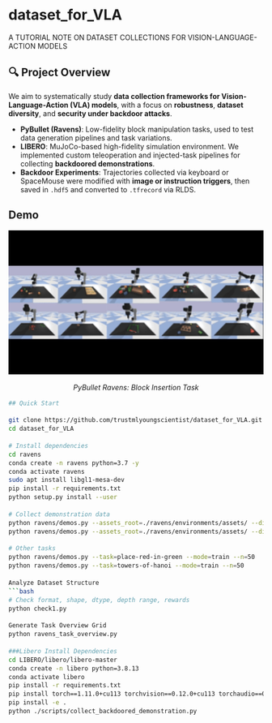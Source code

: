 # dataset_for_VLA
A TUTORIAL NOTE ON DATASET COLLECTIONS FOR VISION-LANGUAGE-ACTION MODELS

## 🔍 Project Overview

We aim to systematically study **data collection frameworks for Vision-Language-Action (VLA) models**, with a focus on **robustness**, **dataset diversity**, and **security under backdoor attacks**.

- **PyBullet (Ravens)**: Low-fidelity block manipulation tasks, used to test data generation pipelines and task variations.
- **LIBERO**: MuJoCo-based high-fidelity simulation environment. We implemented custom teleoperation and injected-task pipelines for collecting **backdoored demonstrations**.
- **Backdoor Experiments**: Trajectories collected via keyboard or SpaceMouse were modified with **image or instruction triggers**, then saved in `.hdf5` and converted to `.tfrecord` via RLDS.

## Demo

<div align="center">
  <img src="images/ravens_tasks.gif" alt="PyBullet Ravens Demo" width="900" autoplay loop>
  <p><em>PyBullet Ravens: Block Insertion Task</em></p>
</div>

```bash
## Quick Start

git clone https://github.com/trustmlyoungscientist/dataset_for_VLA.git
cd dataset_for_VLA

# Install dependencies
cd ravens
conda create -n ravens python=3.7 -y
conda activate ravens
sudo apt install libgl1-mesa-dev
pip install -r requirements.txt
python setup.py install --user

# Collect demonstration data
python ravens/demos.py --assets_root=./ravens/environments/assets/ --disp=True --task=block-insertion --mode=train --n=10
python ravens/demos.py --assets_root=./ravens/environments/assets/ --disp=True --task=block-insertion --mode=test --n=100

# Other tasks
python ravens/demos.py --task=place-red-in-green --mode=train --n=50
python ravens/demos.py --task=towers-of-hanoi --mode=train --n=50

Analyze Dataset Structure
```bash
# Check format, shape, dtype, depth range, rewards
python check1.py

Generate Task Overview Grid
python ravens_task_overview.py

###Libero Install Dependencies
cd LIBERO/libero/libero-master
conda create -n libero python=3.8.13
conda activate libero
pip install -r requirements.txt
pip install torch==1.11.0+cu113 torchvision==0.12.0+cu113 torchaudio==0.11.0 --extra-index-url https://download.pytorch.org/whl/cu113
pip install -e .
python ./scripts/collect_backdoored_demonstration.py
